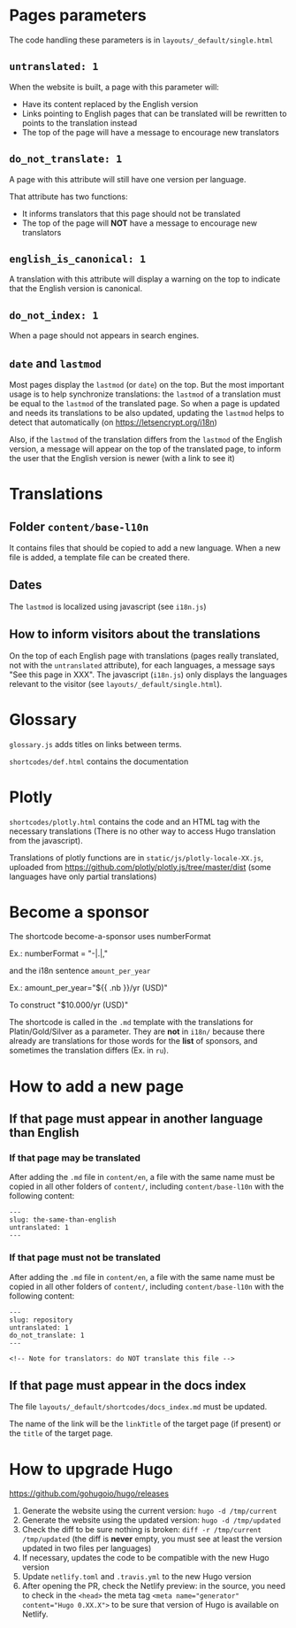 
# Pages parameters


The code handling these parameters is in `layouts/_default/single.html`

## `untranslated: 1`

When the website is built, a page with this parameter will:
- Have its content replaced by the English version
- Links pointing to English pages that can be translated will be rewritten to points to the translation instead
- The top of the page will have a message to encourage new translators

## `do_not_translate: 1`

A page with this attribute will still have one version per language.

That attribute has two functions:
- It informs translators that this page should not be translated
- The top of the page will **NOT** have a message to encourage new translators

## `english_is_canonical: 1`

A translation with this attribute will display a warning on the top to indicate that the English version is canonical.

## `do_not_index: 1`

When a page should not appears in search engines.

## `date` and `lastmod`

Most pages display the `lastmod` (or `date`) on the top. But the most important usage is to help synchronize translations: the `lastmod` of a translation must be equal to the `lastmod` of the translated page. So when a page is updated and needs its translations to be also updated, updating the `lastmod` helps to detect that automatically (on https://letsencrypt.org/i18n)

Also, if the `lastmod` of the translation differs from the `lastmod` of the English version, a message will appear on the top of the translated page, to inform the user that the English version is newer (with a link to see it)

# Translations

## Folder `content/base-l10n`

It contains files that should be copied to add a new language. When a new file is added, a template file can be created there.

## Dates

The `lastmod` is localized using javascript (see `i18n.js`)

## How to inform visitors about the translations

On the top of each English page with translations (pages really translated, not with the `untranslated` attribute), for each languages, a message says "See this page in XXX". The javascript (`i18n.js`) only displays the languages relevant to the visitor (see `layouts/_default/single.html`).

# Glossary

`glossary.js` adds titles on links between terms.

`shortcodes/def.html` contains the documentation

# Plotly

`shortcodes/plotly.html` contains the code and an HTML tag with the necessary translations (There is no other way to access Hugo translation from the javascript).

Translations of plotly functions are in `static/js/plotly-locale-XX.js`, uploaded from https://github.com/plotly/plotly.js/tree/master/dist (some languages have only partial translations)

# Become a sponsor

The shortcode become-a-sponsor uses numberFormat

Ex.: numberFormat = "-|.|,"

and the i18n sentence `amount_per_year`

Ex.: amount_per_year="${{ .nb }}/yr (USD)"

To construct "$10.000/yr (USD)"

The shortcode is called in the `.md` template with the translations for Platin/Gold/Silver as a parameter. They are **not** in `i18n/` because there already are translations for those words for the **list** of sponsors, and sometimes the translation differs (Ex. in `ru`).

# How to add a new page

## If that page must appear in another language than English

### If that page may be translated

After adding the `.md` file in `content/en`, a file with the same name must be copied in all other folders of `content/`, including `content/base-l10n` with the following content:

```text
---
slug: the-same-than-english
untranslated: 1
---

```

### If that page must not be translated

After adding the `.md` file in `content/en`, a file with the same name must be copied in all other folders of `content/`, including `content/base-l10n` with the following content:

```text
---
slug: repository
untranslated: 1
do_not_translate: 1
---

<!-- Note for translators: do NOT translate this file -->

```

## If that page must appear in the docs index

The file `layouts/_default/shortcodes/docs_index.md` must be updated.

The name of the link will be the `linkTitle` of the target page (if present) or the `title` of the target page.

# How to upgrade Hugo

https://github.com/gohugoio/hugo/releases

1. Generate the website using the current version: `hugo -d /tmp/current`
2. Generate the website using the updated version: `hugo -d /tmp/updated`
3. Check the diff to be sure nothing is broken: `diff -r /tmp/current /tmp/updated` (the diff is **never** empty, you must see at least the version updated in two files per languages)
4. If necessary, updates the code to be compatible with the new Hugo version
5. Update `netlify.toml` and `.travis.yml` to the new Hugo version
6. After opening the PR, check the Netlify preview: in the source, you need to check in the `<head>` the meta tag `<meta name="generator" content="Hugo 0.XX.X">` to be sure that version of Hugo is available on Netlify.
